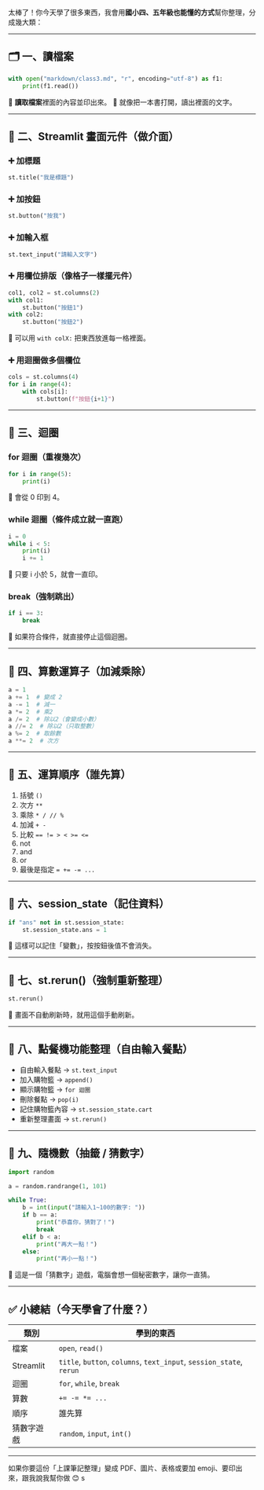太棒了！你今天學了很多東西，我會用**國小四、五年級也能懂的方式**幫你整理，分成幾大類：

---

## 🗂️ 一、讀檔案

```python
with open("markdown/class3.md", "r", encoding="utf-8") as f1:
    print(f1.read())
```

🔸 **讀取檔案**裡面的內容並印出來。
🧠 就像把一本書打開，讀出裡面的文字。

---

## 🧱 二、Streamlit 畫面元件（做介面）

### ➕ 加標題

```python
st.title("我是標題")
```

### ➕ 加按鈕

```python
st.button("按我")
```

### ➕ 加輸入框

```python
st.text_input("請輸入文字")
```

### ➕ 用欄位排版（像格子一樣擺元件）

```python
col1, col2 = st.columns(2)
with col1:
    st.button("按鈕1")
with col2:
    st.button("按鈕2")
```

🧠 可以用 `with colX:` 把東西放進每一格裡面。

### ➕ 用迴圈做多個欄位

```python
cols = st.columns(4)
for i in range(4):
    with cols[i]:
        st.button(f"按鈕{i+1}")
```

---

## 🔁 三、迴圈

### for 迴圈（重複幾次）

```python
for i in range(5):
    print(i)
```

🧠 會從 0 印到 4。

### while 迴圈（條件成立就一直跑）

```python
i = 0
while i < 5:
    print(i)
    i += 1
```

🧠 只要 i 小於 5，就會一直印。

### break（強制跳出）

```python
if i == 3:
    break
```

🧠 如果符合條件，就直接停止這個迴圈。

---

## 🧮 四、算數運算子（加減乘除）

```python
a = 1
a += 1  # 變成 2
a -= 1  # 減一
a *= 2  # 乘2
a /= 2  # 除以2（會變成小數）
a //= 2  # 除以2（只取整數）
a %= 2  # 取餘數
a **= 2  # 次方
```

---

## 🥇 五、運算順序（誰先算）

1. 括號 `()`
2. 次方 `**`
3. 乘除 `* / // %`
4. 加減 `+ -`
5. 比較 `== != > < >= <=`
6. not
7. and
8. or
9. 最後是指定 `= += -= ...`

---

## 💾 六、session_state（記住資料）

```python
if "ans" not in st.session_state:
    st.session_state.ans = 1
```

🧠 這樣可以記住「變數」，按按鈕後值不會消失。

---

## 🔄 七、st.rerun()（強制重新整理）

```python
st.rerun()
```

🧠 畫面不自動刷新時，就用這個手動刷新。

---

## 🍔 八、點餐機功能整理（自由輸入餐點）

- 自由輸入餐點 → `st.text_input`
- 加入購物籃 → `append()`
- 顯示購物籃 → `for 迴圈`
- 刪除餐點 → `pop(i)`
- 記住購物籃內容 → `st.session_state.cart`
- 重新整理畫面 → `st.rerun()`

---

## 🎲 九、隨機數（抽籤 / 猜數字）

```python
import random

a = random.randrange(1, 101)

while True:
    b = int(input("請輸入1~100的數字: "))
    if b == a:
        print("恭喜你，猜對了！")
        break
    elif b < a:
        print("再大一點！")
    else:
        print("再小一點！")
```

🧠 這是一個「猜數字」遊戲，電腦會想一個秘密數字，讓你一直猜。

---

## ✅ 小總結（今天學會了什麼？）

| 類別       | 學到的東西                                                           |
| ---------- | -------------------------------------------------------------------- |
| 檔案       | `open`, `read()`                                                     |
| Streamlit  | `title`, `button`, `columns`, `text_input`, `session_state`, `rerun` |
| 迴圈       | `for`, `while`, `break`                                              |
| 算數       | `+= -= *= ...`                                                       |
| 順序       | 誰先算                                                               |
| 猜數字遊戲 | `random`, `input`, `int()`                                           |

---

如果你要這份「上課筆記整理」變成 PDF、圖片、表格或要加 emoji、要印出來，跟我說我幫你做 😊
s
